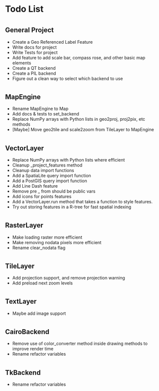 Todo List
===
#

## General Project
* Create a Geo Referenced Label Feature
* Write docs for project
* Write Tests for project
* Add feature to add scale bar, compass rose, and other basic map elements
* Create a QT backend
* Create a PIL backend
* Figure out a clean way to select which backend to use
#


## MapEngine
* Rename MapEngine to Map
* Add docs & tests to set_backend
* Replace NumPy arrays with Python lists in geo2proj, proj2pix, etc methods
* [Maybe] Move geo2tile and scale2zoom from TileLayer to MapEngine
#


## VectorLayer
* Replace NumPy arrays with Python lists where efficient
* Cleanup _project_features method
* Cleanup data import functions
* Add a SpatiaLite query import function 
* Add a PostGIS query import function 
* Add Line Dash feature
* Remove pre _ from should be public vars
* Add icons for points features
* Add a VectorLayer.run method that takes a function to style features.
* Try out storing features in a R-tree for fast spatial indexing
#


## RasterLayer
* Make loading raster more efficient
* Make removing nodata pixels more efficient
* Rename clear_nodata flag
#


## TileLayer
* Add projection support, and remove projection warning
* Add preload next zoom levels
#


## TextLayer
* Maybe add image support
#


## CairoBackend
* Remove use of color_converter method inside drawing methods to improve render time
* Rename refactor variables 
#

## TkBackend
* Rename refactor variables 
#

